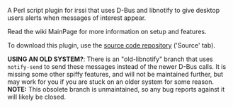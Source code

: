 A Perl script plugin for irssi that uses D-Bus and libnotify to give desktop users alerts when messages of interest appear.

Read the wiki MainPage for more information on setup and features.

To download this plugin, use the [source code repository](http://code.google.com/p/irssi-libnotify/source/checkout) ('Source' tab).

**USING AN OLD SYSTEM?**:  There is an "old-libnotify" branch that uses `notify-send` to send these messages instead of the newer D-Bus calls.  It is missing some other spiffy features, and will not be maintained further, but may work for you if you are stuck on an older system for some reason. **NOTE:** This obsolete branch is unmaintained, so any bug reports against it will likely be closed.